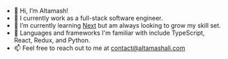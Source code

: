 - 👋 Hi, I’m Altamash!
- 👀 I currently work as a full-stack software engineer.
- 🌱 I’m currently learning [Next](nextjs.org) but am always looking to grow my skill set.
- 💞️ Languages and frameworks I'm familiar with include TypeScript, React, Redux, and Python.
- 📫 Feel free to reach out to me at [contact@altamashali.com](mailto:contact@altamashali.com)

<!---
altamashali/altamashali is a ✨ special ✨ repository because its `README.md` (this file) appears on your GitHub profile.
You can click the Preview link to take a look at your changes.
--->
